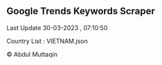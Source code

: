 

## Google Trends Keywords Scraper 
 
Last Update 30-03-2023 , 07:10:50

Country List :
VIETNAM.json



© Abdul Muttaqin 

